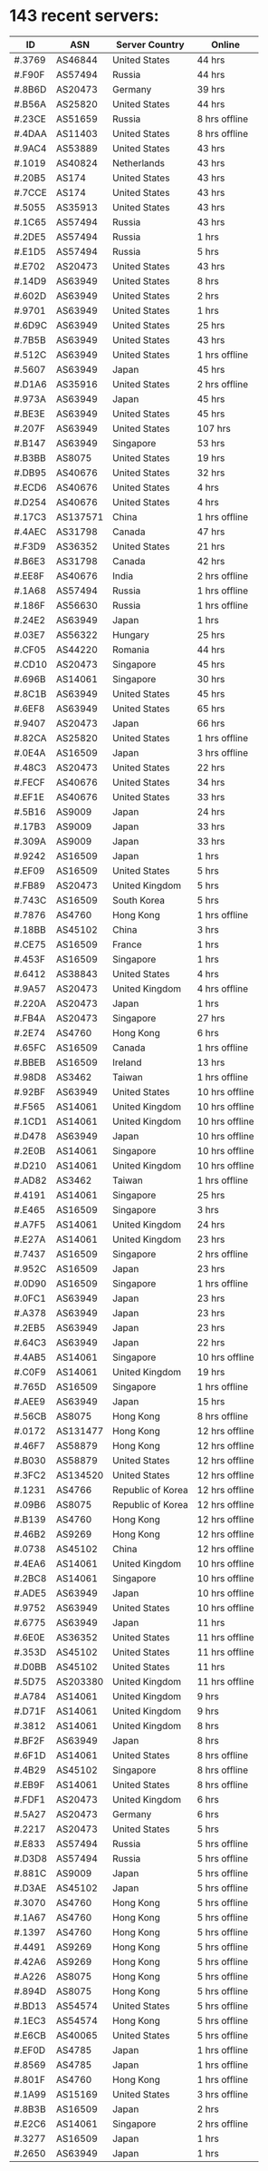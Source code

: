 # 143 recent servers:

| ID | ASN | Server Country | Online |
| ------ | ------ | ------ | ------ |
| #.3769 | AS46844 | United States | 44 hrs |
| #.F90F | AS57494 | Russia | 44 hrs |
| #.8B6D | AS20473 | Germany | 39 hrs |
| #.B56A | AS25820 | United States | 44 hrs |
| #.23CE | AS51659 | Russia | 8 hrs offline |
| #.4DAA | AS11403 | United States | 8 hrs offline |
| #.9AC4 | AS53889 | United States | 43 hrs |
| #.1019 | AS40824 | Netherlands | 43 hrs |
| #.20B5 | AS174 | United States | 43 hrs |
| #.7CCE | AS174 | United States | 43 hrs |
| #.5055 | AS35913 | United States | 43 hrs |
| #.1C65 | AS57494 | Russia | 43 hrs |
| #.2DE5 | AS57494 | Russia | 1 hrs |
| #.E1D5 | AS57494 | Russia | 5 hrs |
| #.E702 | AS20473 | United States | 43 hrs |
| #.14D9 | AS63949 | United States | 8 hrs |
| #.602D | AS63949 | United States | 2 hrs |
| #.9701 | AS63949 | United States | 1 hrs |
| #.6D9C | AS63949 | United States | 25 hrs |
| #.7B5B | AS63949 | United States | 43 hrs |
| #.512C | AS63949 | United States | 1 hrs offline |
| #.5607 | AS63949 | Japan | 45 hrs |
| #.D1A6 | AS35916 | United States | 2 hrs offline |
| #.973A | AS63949 | Japan | 45 hrs |
| #.BE3E | AS63949 | United States | 45 hrs |
| #.207F | AS63949 | United States | 107 hrs |
| #.B147 | AS63949 | Singapore | 53 hrs |
| #.B3BB | AS8075 | United States | 19 hrs |
| #.DB95 | AS40676 | United States | 32 hrs |
| #.ECD6 | AS40676 | United States | 4 hrs |
| #.D254 | AS40676 | United States | 4 hrs |
| #.17C3 | AS137571 | China | 1 hrs offline |
| #.4AEC | AS31798 | Canada | 47 hrs |
| #.F3D9 | AS36352 | United States | 21 hrs |
| #.B6E3 | AS31798 | Canada | 42 hrs |
| #.EE8F | AS40676 | India | 2 hrs offline |
| #.1A68 | AS57494 | Russia | 1 hrs offline |
| #.186F | AS56630 | Russia | 1 hrs offline |
| #.24E2 | AS63949 | Japan | 1 hrs |
| #.03E7 | AS56322 | Hungary | 25 hrs |
| #.CF05 | AS44220 | Romania | 44 hrs |
| #.CD10 | AS20473 | Singapore | 45 hrs |
| #.696B | AS14061 | Singapore | 30 hrs |
| #.8C1B | AS63949 | United States | 45 hrs |
| #.6EF8 | AS63949 | United States | 65 hrs |
| #.9407 | AS20473 | Japan | 66 hrs |
| #.82CA | AS25820 | United States | 1 hrs offline |
| #.0E4A | AS16509 | Japan | 3 hrs offline |
| #.48C3 | AS20473 | United States | 22 hrs |
| #.FECF | AS40676 | United States | 34 hrs |
| #.EF1E | AS40676 | United States | 33 hrs |
| #.5B16 | AS9009 | Japan | 24 hrs |
| #.17B3 | AS9009 | Japan | 33 hrs |
| #.309A | AS9009 | Japan | 33 hrs |
| #.9242 | AS16509 | Japan | 1 hrs |
| #.EF09 | AS16509 | United States | 5 hrs |
| #.FB89 | AS20473 | United Kingdom | 5 hrs |
| #.743C | AS16509 | South Korea | 5 hrs |
| #.7876 | AS4760 | Hong Kong | 1 hrs offline |
| #.18BB | AS45102 | China | 3 hrs |
| #.CE75 | AS16509 | France | 1 hrs |
| #.453F | AS16509 | Singapore | 1 hrs |
| #.6412 | AS38843 | United States | 4 hrs |
| #.9A57 | AS20473 | United Kingdom | 4 hrs offline |
| #.220A | AS20473 | Japan | 1 hrs |
| #.FB4A | AS20473 | Singapore | 27 hrs |
| #.2E74 | AS4760 | Hong Kong | 6 hrs |
| #.65FC | AS16509 | Canada | 1 hrs offline |
| #.BBEB | AS16509 | Ireland | 13 hrs |
| #.98D8 | AS3462 | Taiwan | 1 hrs offline |
| #.92BF | AS63949 | United States | 10 hrs offline |
| #.F565 | AS14061 | United Kingdom | 10 hrs offline |
| #.1CD1 | AS14061 | United Kingdom | 10 hrs offline |
| #.D478 | AS63949 | Japan | 10 hrs offline |
| #.2E0B | AS14061 | Singapore | 10 hrs offline |
| #.D210 | AS14061 | United Kingdom | 10 hrs offline |
| #.AD82 | AS3462 | Taiwan | 1 hrs offline |
| #.4191 | AS14061 | Singapore | 25 hrs |
| #.E465 | AS16509 | Singapore | 3 hrs |
| #.A7F5 | AS14061 | United Kingdom | 24 hrs |
| #.E27A | AS14061 | United Kingdom | 23 hrs |
| #.7437 | AS16509 | Singapore | 2 hrs offline |
| #.952C | AS16509 | Japan | 23 hrs |
| #.0D90 | AS16509 | Singapore | 1 hrs offline |
| #.0FC1 | AS63949 | Japan | 23 hrs |
| #.A378 | AS63949 | Japan | 23 hrs |
| #.2EB5 | AS63949 | Japan | 23 hrs |
| #.64C3 | AS63949 | Japan | 22 hrs |
| #.4AB5 | AS14061 | Singapore | 10 hrs offline |
| #.C0F9 | AS14061 | United Kingdom | 19 hrs |
| #.765D | AS16509 | Singapore | 1 hrs offline |
| #.AEE9 | AS63949 | Japan | 15 hrs |
| #.56CB | AS8075 | Hong Kong | 8 hrs offline |
| #.0172 | AS131477 | Hong Kong | 12 hrs offline |
| #.46F7 | AS58879 | Hong Kong | 12 hrs offline |
| #.B030 | AS58879 | United States | 12 hrs offline |
| #.3FC2 | AS134520 | United States | 12 hrs offline |
| #.1231 | AS4766 | Republic of Korea | 12 hrs offline |
| #.09B6 | AS8075 | Republic of Korea | 12 hrs offline |
| #.B139 | AS4760 | Hong Kong | 12 hrs offline |
| #.46B2 | AS9269 | Hong Kong | 12 hrs offline |
| #.0738 | AS45102 | China | 12 hrs offline |
| #.4EA6 | AS14061 | United Kingdom | 10 hrs offline |
| #.2BC8 | AS14061 | Singapore | 10 hrs offline |
| #.ADE5 | AS63949 | Japan | 10 hrs offline |
| #.9752 | AS63949 | United States | 10 hrs offline |
| #.6775 | AS63949 | Japan | 11 hrs |
| #.6E0E | AS36352 | United States | 11 hrs offline |
| #.353D | AS45102 | United States | 11 hrs offline |
| #.D0BB | AS45102 | United States | 11 hrs |
| #.5D75 | AS203380 | United Kingdom | 11 hrs offline |
| #.A784 | AS14061 | United Kingdom | 9 hrs |
| #.D71F | AS14061 | United Kingdom | 9 hrs |
| #.3812 | AS14061 | United Kingdom | 8 hrs |
| #.BF2F | AS63949 | Japan | 8 hrs |
| #.6F1D | AS14061 | United States | 8 hrs offline |
| #.4B29 | AS45102 | Singapore | 8 hrs offline |
| #.EB9F | AS14061 | United States | 8 hrs offline |
| #.FDF1 | AS20473 | United Kingdom | 6 hrs |
| #.5A27 | AS20473 | Germany | 6 hrs |
| #.2217 | AS20473 | United States | 5 hrs |
| #.E833 | AS57494 | Russia | 5 hrs offline |
| #.D3D8 | AS57494 | Russia | 5 hrs offline |
| #.881C | AS9009 | Japan | 5 hrs offline |
| #.D3AE | AS45102 | Japan | 5 hrs offline |
| #.3070 | AS4760 | Hong Kong | 5 hrs offline |
| #.1A67 | AS4760 | Hong Kong | 5 hrs offline |
| #.1397 | AS4760 | Hong Kong | 5 hrs offline |
| #.4491 | AS9269 | Hong Kong | 5 hrs offline |
| #.42A6 | AS9269 | Hong Kong | 5 hrs offline |
| #.A226 | AS8075 | Hong Kong | 5 hrs offline |
| #.894D | AS8075 | Hong Kong | 5 hrs offline |
| #.BD13 | AS54574 | United States | 5 hrs offline |
| #.1EC3 | AS54574 | Hong Kong | 5 hrs offline |
| #.E6CB | AS40065 | United States | 5 hrs offline |
| #.EF0D | AS4785 | Japan | 1 hrs offline |
| #.8569 | AS4785 | Japan | 1 hrs offline |
| #.801F | AS4760 | Hong Kong | 1 hrs offline |
| #.1A99 | AS15169 | United States | 3 hrs offline |
| #.8B3B | AS16509 | Japan | 2 hrs |
| #.E2C6 | AS14061 | Singapore | 2 hrs offline |
| #.3277 | AS16509 | Japan | 1 hrs |
| #.2650 | AS63949 | Japan | 1 hrs |

